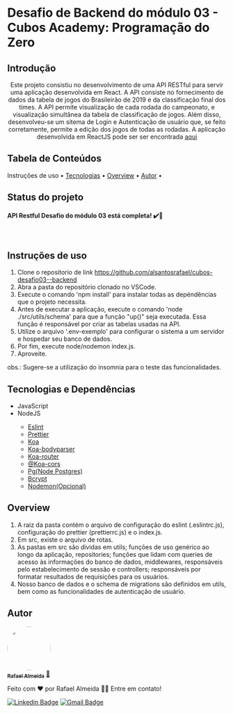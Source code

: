 Desafio de Backend do módulo 03 - Cubos Academy: Programação do Zero
================= 

Introdução
---
<p align="center">Este projeto consistiu no desenvolvimento de uma API RESTful para servir uma aplicação desenvolvida em React. A API consiste no fornecimento de dados da 
tabela de jogos do Brasileirão de 2019 e da classificação final dos times. A API permite visualização de cada rodada do campeonato, e visualização simultânea da
tabela de classificação de jogos. Além disso, desenvolveu-se um sitema de Login e Autenticação de usuário que, se feito corretamente, permite a edição dos jogos de todas as rodadas. A aplicação desenvolvida em ReactJS pode ser ser encontrada <a href="https://github.com/alsantosrafael/cubos-desafio03--frontend">aqui</a><p>

Tabela de Conteúdos
---
<p align="center>
 <a href="#uso">Instruções de uso</a> •
 <a href="#tecnologias">Tecnologias</a> •
 <a href="#overview">Overview</a> •
 <a href="#autor">Autor</a> •
</p>

Status do projeto
---
<h4> 
	API Restful Desafio do módulo 03 está completa! ✔️🚀
</h4> <br>

Instruções de uso
---
1. Clone o repositorio de link https://github.com/alsantosrafael/cubos-desafio03--backend
2. Abra a pasta do repositório clonado no VSCode.
3. Execute o comando 'npm install' para instalar todas as depéndências que o projeto necessita.
4. Antes de executar a aplicação, execute o comando 'node ./src/utils/schema' para que a função "up()" seja executada. Essa função é responsável por criar as tabelas usadas na API.
5. Utilize o arquivo '.env-exemplo' para configurar o sistema a um servidor e hospedar seu banco de dados.
6. Por fim, execute node/nodemon index.js.
7. Aproveite.

obs.: Sugere-se a utilização do insomnia para o teste das funcionalidades.

Tecnologias e Dependências
---
<ul>
  <li>JavaScript</li>
  <li>NodeJS</li>
    <ul>
    <li><a href="https://www.npmjs.com/package/eslint" target="_blank">Eslint</a></li>
    <li><a href="https://www.npmjs.com/package/prettier" target="_blank">Prettier</a></li>
    <li><a href="https://www.npmjs.com/package/koa" target="_blank">Koa</a></li>
    <li><a href="https://www.npmjs.com/package/koa-bodyparser" target="_blank">Koa-bodyparser</a></li>
    <li><a href="https://www.npmjs.com/package/koa-router" target="_blank">Koa-router</a></li>
    <li><a href="https://www.npmjs.com/package/@koa/cors" target="_blank">@Koa-cors</a></li>
    <li><a href="https://www.npmjs.com/package/pg" target="_blank">Pg(Node Postgres)</a></li>
    <li><a href="https://www.npmjs.com/package/bcrypt" target="_blank">Bcrypt<a/></li>
    <li><a href="https://www.npmjs.com/package/nodemon" target="_blank">Nodemon(Opcional)</a></li>
    </ul>
</ul>

Overview
---
1. A raiz da pasta contém o arquivo de configuração do eslint (.eslintrc.js), configuração do prettier (prettierrc.js) e o index.js.
2. Em src, existe o arquivo de rotas.
3. As pastas em src são dividas em utils; funções de uso genérico ao longo da aplicação, repositories; funções que lidam com queries de acesso às informações do banco de dados,
middlewares, responsáveis pelo estabelecimento de sessão e controllers; responsáveis por formatar resultados de requisições para os usuários.
4. Nosso banco de dados e o schema de migrations são definidos em utils, bem como as funcionalidades de autenticação de usuário.

Autor
---

<a href="https://github.com/alsantosrafael/">
 <img style="border-radius: 50%;" src="https://avatars1.githubusercontent.com/u/60659321?s=460&u=f7b85d61e01a491287fce14c7e9bc0ee74475cc8&v=4" width="100px;" alt=""/>
 <br />
 <sub><b>Rafael Almeida</b></sub></a> <a href="https://github.com/alsantosrafael" title="Github">🚀</a>


Feito com ❤️ por Rafael Almeida 👋🏽 Entre em contato!

 [![Linkedin Badge](https://img.shields.io/badge/-Rafael-blue?style=flat-square&logo=Linkedin&logoColor=white&link=https://www.linkedin.com/in/rafaalms/)](https://www.linkedin.com/in/rafaalms/) 
[![Gmail Badge](https://img.shields.io/badge/-rafael.profeng@gmail.com-c14438?style=flat-square&logo=Gmail&logoColor=white&link=mailto:rafael.profeng@gmail.com)](mailto:rafael.profeng@gmail.com)
